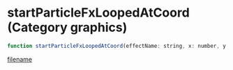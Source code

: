 # startParticleFxLoopedAtCoord (Category graphics)

```js
function startParticleFxLoopedAtCoord(effectName: string, x: number, y: number, z: number, xRot: number, yRot: number, zRot: number, scale: number, xAxis: boolean, yAxis: boolean, zAxis: boolean, p11: boolean): int
```

[filename](startParticleFxLoopedAtCoord_m.md ':include')